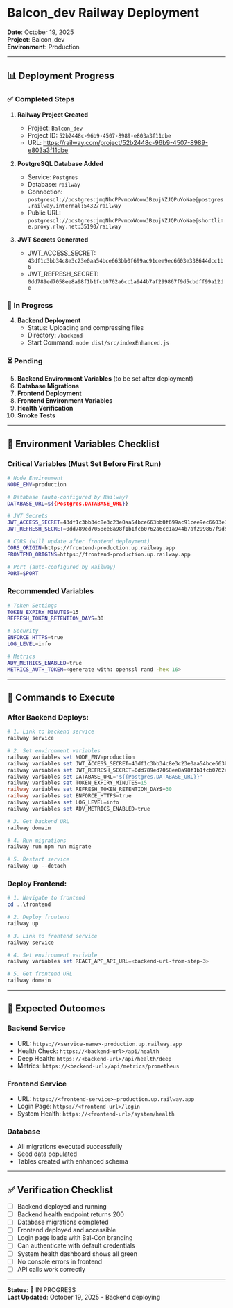 # Balcon_dev Railway Deployment

**Date**: October 19, 2025  
**Project**: Balcon_dev  
**Environment**: Production

---

## 📊 Deployment Progress

### ✅ Completed Steps

1. **Railway Project Created**
   - Project: `Balcon_dev`
   - Project ID: `52b2448c-96b9-4507-8989-e803a3f11dbe`
   - URL: https://railway.com/project/52b2448c-96b9-4507-8989-e803a3f11dbe

2. **PostgreSQL Database Added**
   - Service: `Postgres`
   - Database: `railway`
   - Connection: `postgresql://postgres:jmqNhcPPvmcoWcowJBzujNZJQPuYoNae@postgres.railway.internal:5432/railway`
   - Public URL: `postgresql://postgres:jmqNhcPPvmcoWcowJBzujNZJQPuYoNae@shortline.proxy.rlwy.net:35190/railway`

3. **JWT Secrets Generated**
   - JWT_ACCESS_SECRET: `43df1c3bb34c8e3c23e0aa54bce663bb0f699ac91cee9ec6603e338644dcc1b6`
   - JWT_REFRESH_SECRET: `0dd789ed7058ee8a98f1b1fcb0762a6cc1a944b7af299867f9d5cbdff99a12de`

### 🔄 In Progress

4. **Backend Deployment**
   - Status: Uploading and compressing files
   - Directory: `/backend`
   - Start Command: `node dist/src/indexEnhanced.js`

### ⏳ Pending

5. **Backend Environment Variables** (to be set after deployment)
6. **Database Migrations**
7. **Frontend Deployment**
8. **Frontend Environment Variables**
9. **Health Verification**
10. **Smoke Tests**

---

## 🔐 Environment Variables Checklist

### Critical Variables (Must Set Before First Run)

```bash
# Node Environment
NODE_ENV=production

# Database (auto-configured by Railway)
DATABASE_URL=${{Postgres.DATABASE_URL}}

# JWT Secrets
JWT_ACCESS_SECRET=43df1c3bb34c8e3c23e0aa54bce663bb0f699ac91cee9ec6603e338644dcc1b6
JWT_REFRESH_SECRET=0dd789ed7058ee8a98f1b1fcb0762a6cc1a944b7af299867f9d5cbdff99a12de

# CORS (will update after frontend deployment)
CORS_ORIGIN=https://frontend-production.up.railway.app
FRONTEND_ORIGINS=https://frontend-production.up.railway.app

# Port (auto-configured by Railway)
PORT=$PORT
```

### Recommended Variables

```bash
# Token Settings
TOKEN_EXPIRY_MINUTES=15
REFRESH_TOKEN_RETENTION_DAYS=30

# Security
ENFORCE_HTTPS=true
LOG_LEVEL=info

# Metrics
ADV_METRICS_ENABLED=true
METRICS_AUTH_TOKEN=<generate with: openssl rand -hex 16>
```

---

## 📝 Commands to Execute

### After Backend Deploys:

```powershell
# 1. Link to backend service
railway service

# 2. Set environment variables
railway variables set NODE_ENV=production
railway variables set JWT_ACCESS_SECRET=43df1c3bb34c8e3c23e0aa54bce663bb0f699ac91cee9ec6603e338644dcc1b6
railway variables set JWT_REFRESH_SECRET=0dd789ed7058ee8a98f1b1fcb0762a6cc1a944b7af299867f9d5cbdff99a12de
railway variables set DATABASE_URL='${{Postgres.DATABASE_URL}}'
railway variables set TOKEN_EXPIRY_MINUTES=15
railway variables set REFRESH_TOKEN_RETENTION_DAYS=30
railway variables set ENFORCE_HTTPS=true
railway variables set LOG_LEVEL=info
railway variables set ADV_METRICS_ENABLED=true

# 3. Get backend URL
railway domain

# 4. Run migrations
railway run npm run migrate

# 5. Restart service
railway up --detach
```

### Deploy Frontend:

```powershell
# 1. Navigate to frontend
cd ..\frontend

# 2. Deploy frontend
railway up

# 3. Link to frontend service
railway service

# 4. Set environment variable
railway variables set REACT_APP_API_URL=<backend-url-from-step-3>

# 5. Get frontend URL
railway domain
```

---

## 🎯 Expected Outcomes

### Backend Service
- URL: `https://<service-name>-production.up.railway.app`
- Health Check: `https://<backend-url>/api/health`
- Deep Health: `https://<backend-url>/api/health/deep`
- Metrics: `https://<backend-url>/api/metrics/prometheus`

### Frontend Service
- URL: `https://<frontend-service>-production.up.railway.app`
- Login Page: `https://<frontend-url>/login`
- System Health: `https://<frontend-url>/system/health`

### Database
- All migrations executed successfully
- Seed data populated
- Tables created with enhanced schema

---

## ✅ Verification Checklist

- [ ] Backend deployed and running
- [ ] Backend health endpoint returns 200
- [ ] Database migrations completed
- [ ] Frontend deployed and accessible
- [ ] Login page loads with Bal-Con branding
- [ ] Can authenticate with default credentials
- [ ] System health dashboard shows all green
- [ ] No console errors in frontend
- [ ] API calls work correctly

---

**Status**: 🔄 IN PROGRESS  
**Last Updated**: October 19, 2025 - Backend deploying
